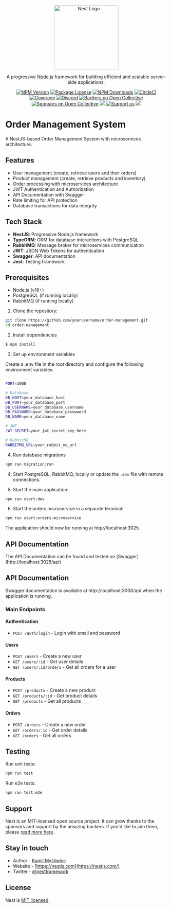 <p align="center">
  <a href="http://nestjs.com/" target="blank"><img src="https://nestjs.com/img/logo-small.svg" width="200" alt="Nest Logo" /></a>
</p>

[circleci-image]: https://img.shields.io/circleci/build/github/nestjs/nest/master?token=abc123def456
[circleci-url]: https://circleci.com/gh/nestjs/nest

  <p align="center">A progressive <a href="http://nodejs.org" target="_blank">Node.js</a> framework for building efficient and scalable server-side applications.</p>
    <p align="center">
<a href="https://www.npmjs.com/~nestjscore" target="_blank"><img src="https://img.shields.io/npm/v/@nestjs/core.svg" alt="NPM Version" /></a>
<a href="https://www.npmjs.com/~nestjscore" target="_blank"><img src="https://img.shields.io/npm/l/@nestjs/core.svg" alt="Package License" /></a>
<a href="https://www.npmjs.com/~nestjscore" target="_blank"><img src="https://img.shields.io/npm/dm/@nestjs/common.svg" alt="NPM Downloads" /></a>
<a href="https://circleci.com/gh/nestjs/nest" target="_blank"><img src="https://img.shields.io/circleci/build/github/nestjs/nest/master" alt="CircleCI" /></a>
<a href="https://coveralls.io/github/nestjs/nest?branch=master" target="_blank"><img src="https://coveralls.io/repos/github/nestjs/nest/badge.svg?branch=master#9" alt="Coverage" /></a>
<a href="https://discord.gg/G7Qnnhy" target="_blank"><img src="https://img.shields.io/badge/discord-online-brightgreen.svg" alt="Discord"/></a>
<a href="https://opencollective.com/nest#backer" target="_blank"><img src="https://opencollective.com/nest/backers/badge.svg" alt="Backers on Open Collective" /></a>
<a href="https://opencollective.com/nest#sponsor" target="_blank"><img src="https://opencollective.com/nest/sponsors/badge.svg" alt="Sponsors on Open Collective" /></a>
  <a href="https://paypal.me/kamilmysliwiec" target="_blank"><img src="https://img.shields.io/badge/Donate-PayPal-ff3f59.svg"/></a>
    <a href="https://opencollective.com/nest#sponsor"  target="_blank"><img src="https://img.shields.io/badge/Support%20us-Open%20Collective-41B883.svg" alt="Support us"></a>
  <a href="https://twitter.com/nestframework" target="_blank"><img src="https://img.shields.io/twitter/follow/nestframework.svg?style=social&label=Follow"></a>
</p>
  <!--[![Backers on Open Collective](https://opencollective.com/nest/backers/badge.svg)](https://opencollective.com/nest#backer)
  [![Sponsors on Open Collective](https://opencollective.com/nest/sponsors/badge.svg)](https://opencollective.com/nest#sponsor)-->

# Order Management System

A NestJS-based Order Management System with microservices architecture.

## Features

- User management (create, retrieve users and their orders)
- Product management (create, retrieve products and inventory)
- Order processing with microservices architecture
- JWT Authentication and Authorization
- API Documentation with Swagger
- Rate limiting for API protection
- Database transactions for data integrity

## Tech Stack

- **NestJS**: Progressive Node.js framework
- **TypeORM**: ORM for database interactions with PostgreSQL
- **RabbitMQ**: Message broker for microservices communication
- **JWT**: JSON Web Tokens for authentication
- **Swagger**: API documentation
- **Jest**: Testing framework

## Prerequisites

- Node.js (v16+)
- PostgreSQL (if running locally)
- RabbitMQ (if running locally)



1. Clone the repository:
```bash
git clone https://github.com/yourusername/order-management.git
cd order-management
```

2. Install dependencies
```bash
$ npm install
```

3. Set up environment variables

Create a .env file in the root directory and configure the following environment variables:

```bash

PORT=3000

# Database
DB_HOST=your_database_host
DB_PORT=your_database_port
DB_USERNAME=your_database_username
DB_PASSWORD=your_database_passwword
DB_NAME=your_database_name

# JWT
JWT_SECRET=your_jwt_secret_key_here

# RabbitMQ
RABBITMQ_URL=your_rabbit_mq_url
```
4. Run database migrations
```bash
npm run migration:run 
```
4. Start PostgreSQL, RabbitMQ,  locally or update the `.env` file with remote connections.

5. Start the main application:
```bash
npm run start:dev
```

6. Start the orders microservice in a separate terminal:
```bash
npm run start:orders-microservice
```
The application should now be running at http://localhost:3025.

## API Documentation
The API Documentation can be found and tested on [Swagger] (http://localhost:3025/api)


## API Documentation

Swagger documentation is available at http://localhost:3000/api when the application is running.

### Main Endpoints

#### Authentication
- `POST /auth/login` - Login with email and password

#### Users
- `POST /users` - Create a new user
- `GET /users/:id` - Get user details
- `GET /users/:id/orders` - Get all orders for a user

#### Products
- `POST /products` - Create a new product
- `GET /products/:id` - Get product details
- `GET /products` - Get all products

#### Orders
- `POST /orders` - Create a new order
- `GET /orders/:id` - Get order details
- `GET /orders` - Get all orders

## Testing

Run unit tests:
```bash
npm run test
```

Run e2e tests:
```bash
npm run test:e2e
```



## Support

Nest is an MIT-licensed open source project. It can grow thanks to the sponsors and support by the amazing backers. If you'd like to join them, please [read more here](https://docs.nestjs.com/support).

## Stay in touch

- Author - [Kamil Myśliwiec](https://kamilmysliwiec.com)
- Website - [https://nestjs.com](https://nestjs.com/)
- Twitter - [@nestframework](https://twitter.com/nestframework)

## License

Nest is [MIT licensed](LICENSE).
